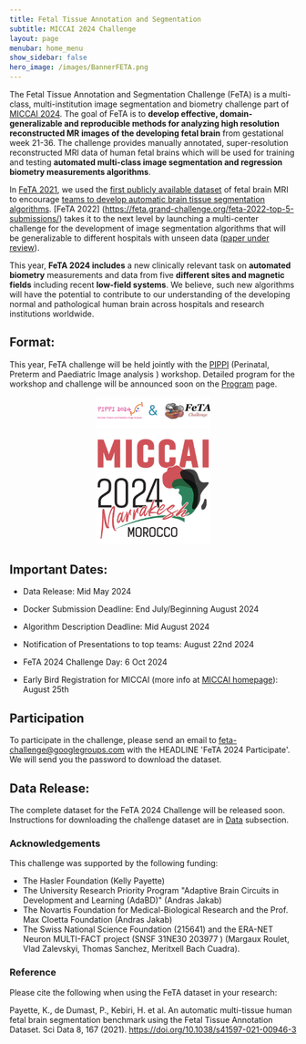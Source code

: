 ```yaml
---
title: Fetal Tissue Annotation and Segmentation
subtitle: MICCAI 2024 Challenge
layout: page
menubar: home_menu
show_sidebar: false
hero_image: /images/BannerFETA.png
---
```

<!-- 
callouts: home_callouts
-->


The Fetal Tissue Annotation and Segmentation Challenge (FeTA) is a multi-class, multi-institution image segmentation and biometry challenge part of [MICCAI 2024](https://conferences.miccai.org/2024/en/). The goal of FeTA is to **develop effective, domain-generalizable and reproducible methods for analyzing high resolution reconstructed MR images of the developing fetal brain** from gestational week 21-36. The challenge provides manually annotated, super-resolution reconstructed MRI data of human fetal brains which will be used for training and testing **automated multi-class image segmentation and regression biometry measurements algorithms**.

In [FeTA 2021](https://feta.grand-challenge.org/feta-2021/), we used the [first publicly available dataset](https://www.nature.com/articles/s41597-021-00946-3) of fetal brain MRI to encourage [teams to develop automatic brain tissue segmentation algorithms](https://). [FeTA 2022] (https://feta.grand-challenge.org/feta-2022-top-5-submissions/) takes it to the next level by launching a multi-center challenge for the development of image segmentation algorithms that will be generalizable to different hospitals with unseen data ([paper under review](https://arxiv.org/abs/2402.09463)). 


This year, **FeTA 2024 includes** a new clinically relevant task on **automated biometry** measurements and data from five **different sites and magnetic fields** including recent **low-field systems**. We believe, such new algorithms will have the potential to contribute to our understanding of the developing normal and pathological human brain across hospitals and research institutions worldwide.

## Format: 

This year, FeTA challenge will be held jointly with the [PIPPI](https://pippiworkshop.github.io/) (Perinatal, Preterm and Paediatric Image analysis
 ) workshop. Detailed program for the workshop and challenge will be announced soon on the [Program](/pages/Program) page.

<div style="text-align:center">
    <a href="https://pippiworkshop.github.io/">
        <img src="/images/JointPIPPI-FETA.png" alt="JointPIPPIFETA" style="width:40%;height:auto;">
    </a>
</div>
<div style="text-align:center">
    <a href="https://conferences.miccai.org/2024/en/">
        <img src="/images/miccai2024-logo.png" alt="MICCAI" style="width:200px;height:auto;">
    </a>
</div>

## Important Dates:

* Data Release: Mid May 2024

* Docker Submission Deadline: End July/Beginning August 2024

* Algorithm Description Deadline: Mid August 2024

* Notification of Presentations to top teams: August 22nd 2024

* FeTA 2024 Challenge Day: 6 Oct 2024

* Early Bird Registration for MICCAI (more info at [MICCAI homepage](https://conferences.miccai.org/2024/en/)): August 25th


## Participation
To participate in the challenge, please send an email to [feta-challenge@googlegroups.com](mailto:feta-challenge@googlegroups.com) with the HEADLINE 'FeTA 2024 Participate'. We will send you the password to download the dataset. 

## Data Release: 

The complete dataset for the FeTA 2024 Challenge will be released soon. Instructions for downloading the challenge dataset are in  [Data](/pages/Data_description) subsection.  


### Acknowledgements
This challenge was supported by the following funding:
* The Hasler Foundation (Kelly Payette)
* The University Research Priority Program "Adaptive Brain Circuits in
 Development and Learning (AdaBD)" (Andras Jakab)
* The Novartis Foundation for Medical-Biological Research and the Prof. Max Cloetta Foundation (Andras Jakab)
* The Swiss National Science Foundation (215641) and the ERA-NET Neuron MULTI-FACT project (SNSF 31NE30 203977
) (Margaux Roulet, Vlad Zalevskyi, Thomas Sanchez, Meritxell Bach Cuadra).


### Reference
Please cite the following when using the FeTA dataset in your research:

Payette, K., de Dumast, P., Kebiri, H. et al. An automatic multi-tissue human fetal brain segmentation benchmark using the Fetal Tissue Annotation Dataset. Sci Data 8, 167 (2021). https://doi.org/10.1038/s41597-021-00946-3


